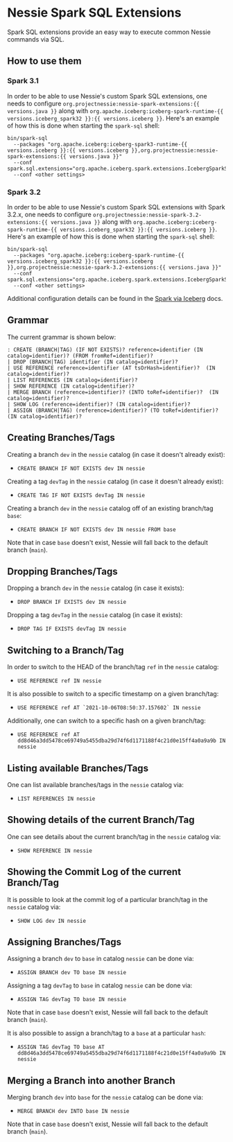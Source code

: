 # Nessie Spark SQL Extensions

Spark SQL extensions provide an easy way to execute common Nessie commands via SQL.

## How to use them

### Spark 3.1

In order to be able to use Nessie's custom Spark SQL extensions, one needs to configure
`org.projectnessie:nessie-spark-extensions:{{ versions.java }}` along with `org.apache.iceberg:iceberg-spark-runtime-{{ versions.iceberg_spark32 }}:{{ versions.iceberg }}`.
Here's an example of how this is done when starting the `spark-sql` shell:

```
bin/spark-sql 
  --packages "org.apache.iceberg:iceberg-spark3-runtime-{{ versions.iceberg }}:{{ versions.iceberg }},org.projectnessie:nessie-spark-extensions:{{ versions.java }}"
  --conf spark.sql.extensions="org.apache.iceberg.spark.extensions.IcebergSparkSessionExtensions,org.projectnessie.spark.extensions.NessieSparkSessionExtensions"
  --conf <other settings>
```

### Spark 3.2

In order to be able to use Nessie's custom Spark SQL extensions with Spark 3.2.x, one needs to configure
`org.projectnessie:nessie-spark-3.2-extensions:{{ versions.java }}` along with `org.apache.iceberg:iceberg-spark-runtime-{{ versions.iceberg_spark32 }}:{{ versions.iceberg }}`.
Here's an example of how this is done when starting the `spark-sql` shell:

```
bin/spark-sql 
  --packages "org.apache.iceberg:iceberg-spark-runtime-{{ versions.iceberg_spark32 }}:{{ versions.iceberg }},org.projectnessie:nessie-spark-3.2-extensions:{{ versions.java }}"
  --conf spark.sql.extensions="org.apache.iceberg.spark.extensions.IcebergSparkSessionExtensions,org.projectnessie.spark.extensions.NessieSpark32SessionExtensions"
  --conf <other settings>
```

Additional configuration details can be found in the [Spark via Iceberg](iceberg/spark.md) docs.

## Grammar

The current grammar is shown below:

```
: CREATE (BRANCH|TAG) (IF NOT EXISTS)? reference=identifier (IN catalog=identifier)? (FROM fromRef=identifier)?
| DROP (BRANCH|TAG) identifier (IN catalog=identifier)?
| USE REFERENCE reference=identifier (AT tsOrHash=identifier)?  (IN catalog=identifier)?
| LIST REFERENCES (IN catalog=identifier)?
| SHOW REFERENCE (IN catalog=identifier)?
| MERGE BRANCH (reference=identifier)? (INTO toRef=identifier)?  (IN catalog=identifier)?
| SHOW LOG (reference=identifier)? (IN catalog=identifier)?
| ASSIGN (BRANCH|TAG) (reference=identifier)? (TO toRef=identifier)? (IN catalog=identifier)?
```

## Creating Branches/Tags

Creating a branch `dev` in the `nessie` catalog (in case it doesn't already exist):

* `CREATE BRANCH IF NOT EXISTS dev IN nessie`

Creating a tag `devTag` in the `nessie` catalog (in case it doesn't already exist):

* `CREATE TAG IF NOT EXISTS devTag IN nessie`

Creating a branch `dev` in the `nessie` catalog off of an existing branch/tag `base`:

* `CREATE BRANCH IF NOT EXISTS dev IN nessie FROM base`

Note that in case `base` doesn't exist, Nessie will fall back to the default branch (`main`).

## Dropping Branches/Tags

Dropping a branch `dev` in the `nessie` catalog (in case it exists):

* `DROP BRANCH IF EXISTS dev IN nessie`

Dropping a tag `devTag` in the `nessie` catalog (in case it exists):

* `DROP TAG IF EXISTS devTag IN nessie`

## Switching to a Branch/Tag

In order to switch to the HEAD of the branch/tag `ref` in the `nessie` catalog:

* `USE REFERENCE ref IN nessie`

It is also possible to switch to a specific timestamp on a given branch/tag:

* ``USE REFERENCE ref AT `2021-10-06T08:50:37.157602` IN nessie``

Additionally, one can switch to a specific hash on a given branch/tag:

* `USE REFERENCE ref AT dd8d46a3dd5478ce69749a5455dba29d74f6d1171188f4c21d0e15ff4a0a9a9b IN nessie`

## Listing available Branches/Tags

One can list available branches/tags in the `nessie` catalog via:

* `LIST REFERENCES IN nessie`

## Showing details of the current Branch/Tag

One can see details about the current branch/tag in the `nessie` catalog via:

* `SHOW REFERENCE IN nessie`

## Showing the Commit Log of the current Branch/Tag

It is possible to look at the commit log of a particular branch/tag in the `nessie` catalog via:

* `SHOW LOG dev IN nessie`

## Assigning Branches/Tags

Assigning a branch `dev` to `base` in catalog `nessie` can be done via:

* `ASSIGN BRANCH dev TO base IN nessie`

Assigning a tag `devTag` to `base` in catalog `nessie` can be done via:

* `ASSIGN TAG devTag TO base IN nessie`

Note that in case `base` doesn't exist, Nessie will fall back to the default branch (`main`).

It is also possible to assign a branch/tag to a `base` at a particular `hash`:

* `ASSIGN TAG devTag TO base AT dd8d46a3dd5478ce69749a5455dba29d74f6d1171188f4c21d0e15ff4a0a9a9b IN nessie`

## Merging a Branch into another Branch

Merging branch `dev` into `base` for the `nessie` catalog can be done via:

* `MERGE BRANCH dev INTO base IN nessie`

Note that in case `base` doesn't exist, Nessie will fall back to the default branch (`main`).
